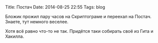 Title: Постач
Date: 2014-08-25 22:55
Tags: blog

Бложик прожил пару часов на Скриптограме и переехал на Постач.
Знаете, тут немного веселее.

Хотя всё равно что-то не так.
Придётся таки собирать своё из Гита и Хакилла.
